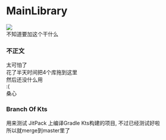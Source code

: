 # MainLibrary
[![](https://jitpack.io/v/HoshinoTented/MainLibrary.svg)](https://jitpack.io/#HoshinoTented/MainLibrary)  
不知道要加这个干什么  
### 不正文
太可怕了  
花了半天时间把4个库拖到这里  
然后还没什么用  
:(  
桑心

### Branch Of Kts
用来测试 JitPack 上编译Gradle Kts构建的项目, 不过已经测试好啦  
所以就merge到master里了